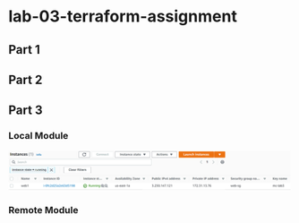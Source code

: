 # lab-03-terraform-assignment

## Part 1

## Part 2


## Part 3
### Local Module

<!---
![alt text](https://github.com/mariacara/lab-03-terraform-assignment/blob/main/testing-web.png?raw=true])
--->
![alt text](/Images/webinstance.png)

### Remote Module